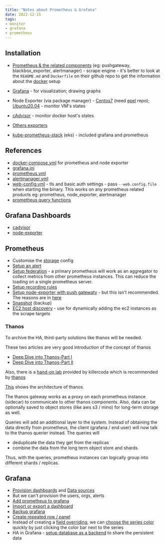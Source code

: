 ```yaml
---
title: "Notes about Prometheus & Grafana"
date: 2022-12-15
tags:
- monitor
- grafana
- prometheus
---
```


## Installation

* [Prometheus & the related components](https://prometheus.io/download/) (eg: pushgateway, blackbox_exporter, alertmanager) - scrape engine - it's better to look at the `README.md` and  `Dockerfile` on their github repo to get the information about the [docker](https://github.com/prometheus/prometheus#docker-images) setup
* [Grafana](https://grafana.com/docs/grafana/latest/setup-grafana/installation/) - for visualization; drawing graphs
* Node Exporter (via package manager) - [Centos7](https://rhel.pkgs.org/7/epel-x86_64/golang-github-prometheus-node-exporter-1.2.2-1.el7.x86_64.rpm.html) (need [epel](https://docs.fedoraproject.org/en-US/epel/#_el7) repo); [Ubuntu20.04](https://packages.ubuntu.com/search?keywords=node-exporter&searchon=names&suite=focal&section=all) - monitor VM's states
* [cAdvisor](https://github.com/google/cadvisor) - monitor docker host's states
* [Others exporters](https://prometheus.io/docs/instrumenting/exporters/)

* [kube-prometheus-stack](https://artifacthub.io/packages/helm/prometheus-community/kube-prometheus-stack) (eks) - included grafana and prometheus

## References

* [docker-compose.yml](https://grafana.com/docs/grafana-cloud/quickstart/docker-compose-linux/) for prometheus and node exporter
* [grafana.ini](https://grafana.com/docs/grafana/latest/setup-grafana/configure-grafana/)
* [prometheus.yml](https://prometheus.io/docs/prometheus/latest/configuration/configuration/#configuration-file)
* [alertmanager.yml](https://prometheus.io/docs/alerting/latest/configuration/)
* [web-config.yml](https://prometheus.io/docs/prometheus/latest/configuration/https/) - tls and basic auth settings - pass `--web.config.file` when starting the binary. This works on any prometheus related products eg: prometheus, node_exporter, alertmanager
* [prometheus query functions](https://prometheus.io/docs/prometheus/latest/querying/functions/)

## Grafana Dashboards

* [cadvisor](https://grafana.com/grafana/dashboards/893-main/)
* [node-exporter](https://grafana.com/grafana/dashboards/1860-node-exporter-full/)

## Prometheus

* Customise the [storage](https://prometheus.io/docs/prometheus/latest/storage/#operational-aspects) config
* [Setup an alert](https://prometheus.io/docs/tutorials/alerting_based_on_metrics/)
* [Setup federation](https://prometheus.io/docs/prometheus/latest/federation/#configuring-federation) - a primary prometheus will work as an aggregator to collect metrics from other prometheus instances. This 
can reduce the loading on a single prometheus server.
* [Setup recording rules](https://prometheus.io/docs/prometheus/latest/configuration/recording_rules/)
* [Setup node-exporter with push gatewaty](https://gist.github.com/elritsch/60cbbdcec4d3f1519ce35dc23242ac1f) - but this isn't recommended. The reasons are in [here](https://prometheus.io/docs/practices/pushing/#should-i-be-using-the-pushgateway)
* [Snapshot](https://prometheus.io/docs/prometheus/latest/querying/api/#snapshot) (backup)
* [EC2 host discovery](https://prometheus.io/docs/prometheus/latest/configuration/configuration/#ec2_sd_config) - use for dynamically adding the ec2 instances as the scrape targets

### Thanos

To archive the HA, third-party solutions like thanos will be needed. 

These two articles are very good introduction of the concept of thanos
* [Deep Dive into Thanos-Part I](https://medium.com/nerd-for-tech/deep-dive-into-thanos-part-i-f72ecba39f76)
* [Deep Dive into Thanos-Part II](https://medium.com/nerd-for-tech/deep-dive-into-thanos-part-ii-8f48b8bba132)

Also, there is a [hand-on lab](https://killercoda.com/thanos) provided by killercoda which is recommended by [thanos](https://thanos.io/tip/thanos/quick-tutorial.md/#quick-tutorial)

[This](https://thanos.io/tip/thanos/quick-tutorial.md/#components) shows the architecture of thanos.

The thanos gateway works as a proxy on each prometheus instance (sidecar) to communicate to other thanos components. Also, data can be optionally saved to object stores (like aws s3 / mino) for long-term storage as well.

Queries will add an additional layer to the system. Instead of obtaining the data directly from prometheus, the client (grafana / end user) will now talk to the thanos querier instead. The queries will
* deduplicate the data they get from the replicas
* combine the data from the long term object store and shards

Thus, with the queries, prometheus instances can logically group into different shards / replicas.

## Grafana

* [Provision dashboards](https://grafana.com/docs/grafana/latest/administration/provisioning/#dashboards) and [Data sources](https://grafana.com/docs/grafana/latest/administration/provisioning/#data-sources)
* But we can't provision the users, orgs, alerts
* [Add prometheus to grafana ](https://prometheus.io/docs/visualization/grafana/)
* [Import or export a dashboard](https://grafana.com/docs/grafana/v9.0/dashboards/export-import/)
* [Backup grafana](https://grafana.com/docs/grafana/v9.0/setup-grafana/upgrade-grafana/#backup)
* [Create repeated row / panel](https://grafana.com/docs/grafana/latest/panels-visualizations/configure-panel-options/#configure-repeating-panels)
* Instead of creating a [field overriding](https://grafana.com/docs/grafana/latest/panels-visualizations/configure-overrides/#configure-field-overrides), we can [choose the series color](https://grafana.com/docs/grafana/latest/panels-visualizations/visualizations/configure-legend/#change-a-series-color) quickly by just clicking the color bar next to the series
* HA in Grafana - [setup database as a backend](https://grafana.com/docs/grafana/latest/setup-grafana/set-up-for-high-availability/) to share the persistent data





